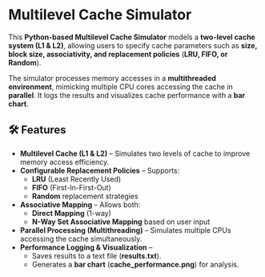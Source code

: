 #  Multilevel Cache Simulator  

This **Python-based Multilevel Cache Simulator** models a **two-level cache system (L1 & L2)**, allowing users to specify cache parameters such as **size, block size, associativity, and replacement policies** (**LRU, FIFO, or Random**).  

The simulator processes memory accesses in a **multithreaded environment**, mimicking multiple CPU cores accessing the cache in **parallel**. It logs the results and visualizes cache performance with a **bar chart**.  

## 🛠 Features  

- **Multilevel Cache (L1 & L2)** – Simulates two levels of cache to improve memory access efficiency.  
- **Configurable Replacement Policies** – Supports:  
  - **LRU** (Least Recently Used)  
  - **FIFO** (First-In-First-Out)  
  - **Random** replacement strategies  
- **Associative Mapping** – Allows both:  
  - **Direct Mapping** (1-way)  
  - **N-Way Set Associative Mapping** based on user input  
- **Parallel Processing (Multithreading)** – Simulates multiple CPUs accessing the cache simultaneously.  
- **Performance Logging & Visualization** –  
  - Saves results to a text file (**results.txt**).  
  - Generates a **bar chart** (**cache_performance.png**) for analysis.  
